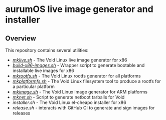 # aurumOS live image generator and installer

## Overview

This repository contains several utilities:

* [*mklive.sh*](#mklivesh) - The Void Linux live image generator for x86
* [*build-x86-images.sh*](#build-x86-imagessh) - Wrapper script to generate bootable
  and installable live images for x86
* [*mkrootfs.sh*](#mkrootfssh) - The Void Linux rootfs generator for all platforms
* [*mkplatformfs.sh*](#mkplatformfssh) - The Void Linux filesystem tool to produce
  a rootfs for a particular platform
* [*mkimage.sh*](#mkimagesh) - The Void Linux image generator for ARM platforms
* [*mknet.sh*](#mknetsh) - Script to generate netboot tarballs for Void
* *installer.sh* - The Void Linux el-cheapo installer for x86
* *release.sh* - interacts with GitHub CI to generate and sign images for releases
